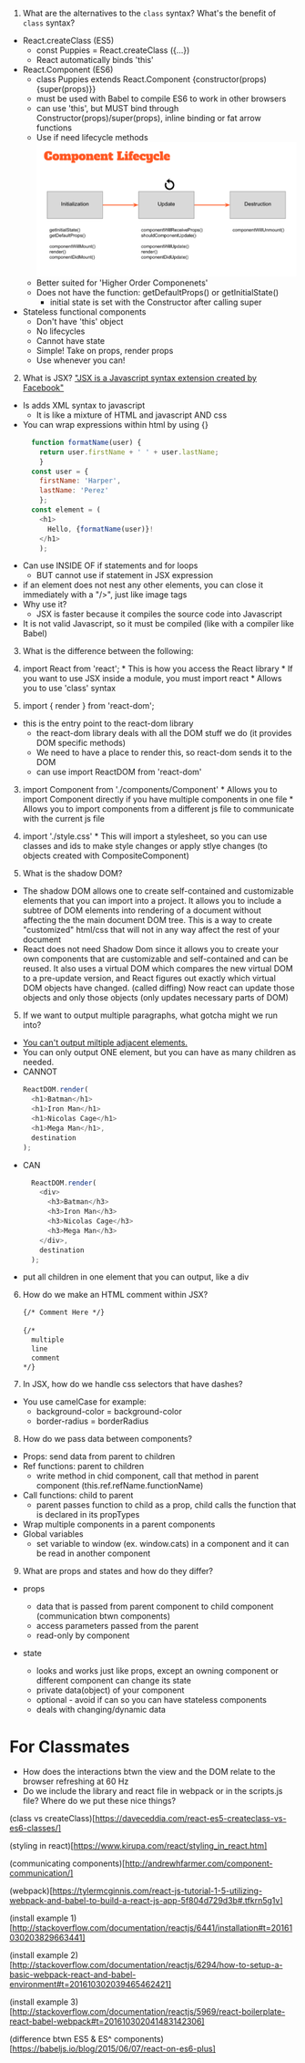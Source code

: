 1. What are the alternatives to the `class` syntax? What's the benefit of `class` syntax?
  * React.createClass (ES5)
    * const Puppies = React.createClass ({...})
    * React automatically binds 'this'
  * React.Component (ES6)
    * class Puppies extends React.Component {constructor(props) {super(props)}}
    * must be used with Babel to compile ES6 to work in other browsers
    * can use 'this', but MUST bind through Constructor(props)/super(props), inline binding or fat arrow functions
    * Use if need lifecycle methods
      ![life-cycle](./images/life-cycle.png)
    * Better suited for 'Higher Order Componenets'
    * Does not have the function: getDefaultProps() or getInitialState()
      * initial state is set with the Constructor after calling super
  * Stateless functional components
    * Don't have 'this' object
    * No lifecycles
    * Cannot have state
    * Simple! Take on props, render props
    * Use whenever you can!
2.  What is JSX?
   ["JSX is a Javascript syntax extension created by Facebook"][ref1]
  * Is adds XML syntax to javascript
    * It is like a mixture of HTML and javascript AND css
  * You can wrap expressions within html by using {}
    ```js
      function formatName(user) {
        return user.firstName + ' ' + user.lastName;
        }
      const user = {
        firstName: 'Harper',
        lastName: 'Perez'
        };
      const element = (
        <h1>
          Hello, {formatName(user)}!
        </h1>
        );
      ```
  * Can use INSIDE OF if statements and for loops
    * BUT cannot use if statement in JSX expression
  * if an element does not nest any other elements, you can close it immediately with a "/>", just like image tags
  * Why use it?
    * JSX is faster because it compiles the source code into Javascript
  * It is not valid Javascript, so it must be compiled (like with a compiler like Babel)

3.  What is the difference between the following:
  1. import React from 'react';
    * This is how you access the React library
    * If you want to use JSX inside a module, you must import react
    * Allows you to use 'class' syntax

  2. import { render } from 'react-dom';
  * this is the entry point to the react-dom library
    * the react-dom library deals with all the DOM stuff we do (it provides DOM specific methods)
    * We need to have a place to render this, so react-dom sends it to the DOM
    * can use import ReactDOM from 'react-dom'

  3. import Component from './components/Component'
    * Allows you to import Component directly if you have multiple components in one file
    * Allows you to import components from a different js file to communicate with the current js file

  4. import './style.css'
    * This will import a stylesheet, so you can use classes and ids to make style changes or apply stlye changes (to objects created with CompositeComponent)

4. What is the shadow DOM?
  * The shadow DOM allows one to create self-contained and customizable elements that you can import into a project. It allows you to include a subtree of DOM elements into rendering of a document without affecting the the main document DOM tree. This is a way to create "customized" html/css that will not in any way affect the rest of your document
  * React does not need Shadow Dom since it allows you to create your own components that are customizable and self-contained and can be reused. It also uses a virtual DOM which compares the new virtual DOM to a pre-update version, and React figures out exactly which virtual DOM objects have changed. (called diffing) Now react can update those objects and only those objects (only updates necessary parts of DOM)

5. If we want to output multiple paragraphs, what gotcha might we run into?
  * [You can't output miltiple adjacent elements.][multiple elements]
  * You can only output ONE element, but you can have as many children as needed.
  * CANNOT
    ```js
    ReactDOM.render(
      <h1>Batman</h1>
      <h1>Iron Man</h1>
      <h1>Nicolas Cage</h1>
      <h1>Mega Man</h1>,
      destination
    );
    ```
  * CAN
    ```js
      ReactDOM.render(
        <div>
          <h3>Batman</h3>
          <h3>Iron Man</h3>
          <h3>Nicolas Cage</h3>
          <h3>Mega Man</h3>
        </div>,
        destination
      );  
    ```
  * put all children in one element that you can output, like a div

6. How do we make an HTML comment within JSX?
    ```JSX
    {/* Comment Here */}

    {/*
      multiple
      line
      comment
    */}
    ```
7. In JSX, how do we handle css selectors that have dashes?
  * You use camelCase for example:
    * background-color = background-color
    * border-radius = borderRadius

8. How do we pass data between components?
  * Props: send data from parent to children
  * Ref functions: parent to children
    * write method in chid component, call that method in parent component (this.ref.refName.functionName)
  * Call functions: child to parent
    * parent passes function to child as a prop, child calls the function that is declared in its propTypes
  * Wrap multiple components in a parent components
  * Global variables
    * set variable to window (ex. window.cats) in a component and it can be read in another component

9. What are props and states and how do they differ?
  * props
    * data that is passed from parent component to child component (communication btwn components)
    * access parameters passed from the parent
    * read-only by component

  * state
    * looks and works just like props, except an owning component or different component can change its state
    * private data(object) of your component
    * optional - avoid if can so you can have stateless components
    * deals with changing/dynamic data


# For Classmates
* How does the interactions btwn the view and the DOM relate to the browser refreshing at 60 Hz
* Do we include the library and react file in webpack or in the scripts.js file? Where do we put these nice things?


[ref1]:http://stackoverflow.com/documentation/reactjs/797/getting-started-with-react#t=201610291613059856965
[multiple elements]:https://www.kirupa.com/react/components.htm

(class vs createClass)[https://daveceddia.com/react-es5-createclass-vs-es6-classes/]

(styling in react)[https://www.kirupa.com/react/styling_in_react.htm]

(communicating components)[http://andrewhfarmer.com/component-communication/]

(webpack)[https://tylermcginnis.com/react-js-tutorial-1-5-utilizing-webpack-and-babel-to-build-a-react-js-app-5f804d729d3b#.tfkrn5g1v]

(install example 1)[http://stackoverflow.com/documentation/reactjs/6441/installation#t=20161030203829663441]

(install example 2)[http://stackoverflow.com/documentation/reactjs/6294/how-to-setup-a-basic-webpack-react-and-babel-environment#t=201610302039465462421]

(install example 3)[http://stackoverflow.com/documentation/reactjs/5969/react-boilerplate-react-babel-webpack#t=201610302041483142306]

(difference btwn ES5 & ES^ components)[https://babeljs.io/blog/2015/06/07/react-on-es6-plus]
